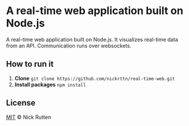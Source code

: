 # A real-time web application built on Node.js

A real-time web application built on Node.js. It visualizes real-time data from an API. Communication runs over websockets.

## How to run it

1. **Clone** `git clone https://github.com/nickrttn/real-time-web.git`
2. **Install packages** `npm install`

## License

[MIT](LICENSE) &copy; Nick Rutten
